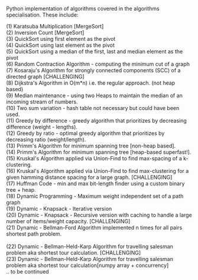 Python implementation of algorithms covered in the algorithms specialisation. These include:<br>  

(1) Karatsuba Multiplication [MergeSort]<br>
(2) Inversion Count [MergeSort]<br>
(3) QuickSort using first element as the pivot<br>
(4) QuickSort using last element as the pivot<br>
(5) QuickSort using a median of the first, last and median element as the pivot<br>
(6) Random Contraction Algorithm - computing the minimum cut of a graph <br>
(7) Kosaraju's Algorithm for strongly connected components (SCC) of a directed graph [CHALLENGING] <br>
(8) Dijkstra's Algorithm in O(m*n) i.e. the regular approach. (not heap based)<br>
(9) Median maintenance - using two Heaps to maintain the median of an incoming stream of numbers. <br>
(10) Two sum variation - hash table not necessary but could have been used. <br>
(11) Greedy by difference - greedy algorithm that prioritizes by decreasing difference (weight - lengths). <br>
(12) Greedy by ratio - optimal greedy algorithm that prioritizes by decreasing ratio (weight/length). <br> 
(13) Primm's Algorithm for minimum spanning tree [non-heap based]. <br> 
(14) Primm's Algorithm for minimum spanning tree [heap-based superfast!]. <br>
(15) Kruskal's Algorithm applied via Union-Find to find max-spacing of a k-clustering. <br>
(16) Kruskal's Algorithm applied via Union-Find to find max-clustering for a given hamming distance spacing for a large graph. [CHALLENGING] <br> 
(17) Huffman Code - min and max bit-length finder using a custom binary tree + heap. <br> 
(18) Dynamic Programming - Maximum weight independent set of a path graph <br> 
(19) Dynamic - Knapsack - Iterative version <br>
(20) Dynamic - Knapsack - Recursive version with caching to handle a large number of items/weight capacity. [CHALLENGING] <br> 
(21) Dynamic - Bellman-Ford Algorithm implemented n times for all pairs shortest path problem. <br>  
(22) Dynamic - Bellman-Held-Karp Algorithm for travelling salesman problem aka shortest tour calculation. [CHALLENGING]<br>
(23) Dynamic - Bellman-Held-Karp Algorithm for travelling salesman problem aka shortest tour calculation[numpy array + concurrency] <br>
.. to be continued
